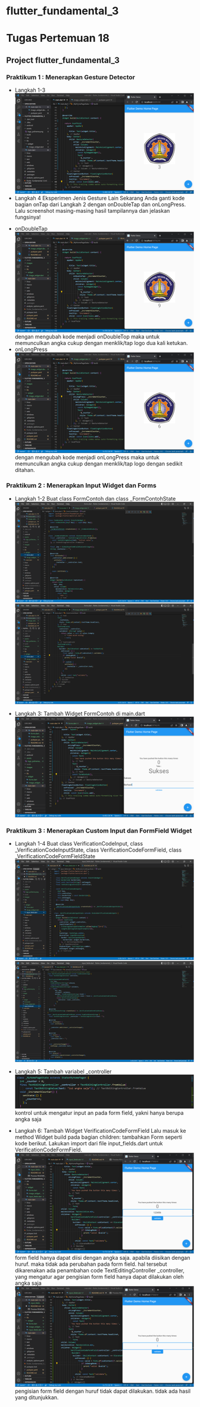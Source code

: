 # flutter_fundamental_3

# **Tugas Pertemuan 18**
## **Project flutter_fundamental_3**

### Praktikum 1 : Menerapkan Gesture Detector
* Langkah 1-3
![Screenshot hello_world](images/01.png)
* Langkah 4 Eksperimen Jenis Gesture Lain
Sekarang Anda ganti kode bagian onTap dari Langkah 2 dengan onDoubleTap dan onLongPress. Lalu screenshot masing-masing hasil tampilannya dan jelaskan fungsinya!
- onDoubleTap
![Screenshot hello_world](images/02.png)
dengan mengubah kode menjadi onDoubleTop maka untuk memunculkan angka cukup dengan menklik/tap logo dua kali ketukan.
- onLongPress
![Screenshot flutter_fundamental_3](images/03.png)
dengan mengubah kode menjadi onLongPress maka untuk memunculkan angka cukup dengan menklik/tap logo dengan sedikit ditahan.

### Praktikum 2 : Menerapkan Input Widget dan Forms
* Langkah 1-2 Buat class FormContoh dan class _FormContohState
![Screenshot flutter_fundamental_3](images/04.png)
![Screenshot flutter_fundamental_3](images/05.png)

* Langkah 3: Tambah Widget FormContoh di main.dart
![Screenshot flutter_fundamental_3](images/06.png)

### Praktikum 3 : Menerapkan Custom Input dan FormField Widget
* Langkah 1-4 Buat class VerificationCodeInput, class _VerificationCodeInputState, class VerificationCodeFormField, class _VerificationCodeFormFieldState
![Screenshot flutter_fundamental_3](images/07.png)
![Screenshot flutter_fundamental_3](images/08.png)

* Langkah 5: Tambah variabel _controller
![Screenshot flutter_fundamental_3](images/09.png)
kontrol untuk mengatur input an pada form field, yakni hanya berupa angka saja

* Langkah 6: Tambah Widget VerificationCodeFormField
Lalu masuk ke method Widget build pada bagian children: tambahkan Form seperti kode berikut. Lakukan import dari file input_fields.dart untuk VerificationCodeFormField.
![Screenshot flutter_fundamental_3](images/10.png)
form field hanya dapat diisi dengan angka saja. apabila diisikan dengan huruf. maka tidak ada perubahan pada form field. hal tersebut dikarenakan ada penambahan code TextEditingController _controller, yang mengatur agar pengisian form field hanya dapat dilakukan oleh angka saja
![Screenshot flutter_fundamental_3](images/11.png)
pengisian form field dengan huruf tidak dapat dilakukan. tidak ada hasil yang ditunjukkan.